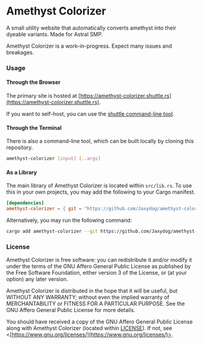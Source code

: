 # Amethyst Colorizer

A small utility website that automatically converts amethyst into their dyeable variants. Made for Astral SMP.

Amethyst Colorizer is a work-in-progress. Expect many issues and breakages.

### Usage

#### Through the Browser

The primary site is hosted at [https://amethyst-colorizer.shuttle.rs](https://amethyst-colorizer.shuttle.rs).

If you want to self-host, you can use the [shuttle command-line tool](https://docs.shuttle.rs/getting-started/installation).

#### Through the Terminal

There is also a command-line tool, which can be built locally by cloning this repository.

```sh
amethyst-colorizer [input] [..args]
```

#### As a Library

The main library of Amethyst Colorizer is located within `src/lib.rs`. To use this in your own projects, you may add
the following to your Cargo manifest.

```toml
[dependencies]
amethyst-colorizer = { git = "https://github.com/Jaxydog/amethyst-colorizer.git" }
```

Alternatively, you may run the following command:

```sh
cargo add amethyst-colorizer --git https://github.com/Jaxydog/amethyst-colorizer.git
```

### License

Amethyst Colorizer is free software: you can redistribute it and/or modify it under the terms of the GNU Affero General 
Public License as published by the Free Software Foundation, either version 3 of the License, or (at your option) any
later version.

Amethyst Colorizer is distributed in the hope that it will be useful, but WITHOUT ANY WARRANTY; without even the implied 
warranty of MERCHANTABILITY or FITNESS FOR A PARTICULAR PURPOSE. See the GNU Affero General Public License for more
details.

You should have received a copy of the GNU Affero General Public License along with Amethyst Colorizer (located within
[LICENSE](./LICENSE)). If not, see <[https://www.gnu.org/licenses/](https://www.gnu.org/licenses/)>.
